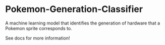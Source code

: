 # Pokemon-Generation-Classifier

A machine learning model that identifies the generation of hardware that a Pokemon sprite corresponds to.

See docs for more information!
